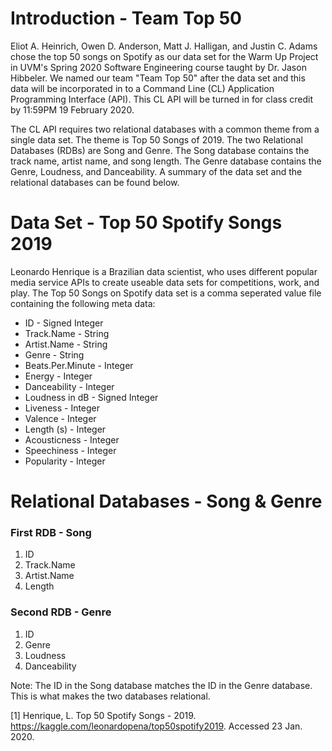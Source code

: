 # Introduction - Team Top 50

Eliot A. Heinrich, Owen D. Anderson, Matt J. Halligan, and Justin C. Adams chose the top 50 songs on Spotify as our data set for the Warm Up Project in UVM's Spring 2020 Software Engineering course taught by Dr. Jason Hibbeler. We named our team "Team Top 50" after the data set and this data will be incorporated in to a Command Line (CL) Application Programming Interface (API). This CL API will be turned in for class credit by 11:59PM 19 February 2020.

The CL API requires two relational databases with a common theme from a single data set. The theme is Top 50 Songs of 2019. The two Relational Databases (RDBs) are Song and Genre. The Song database contains the track name, artist name, and song length. The Genre database contains the Genre, Loudness, and Danceability. A summary of the data set and the relational databases can be found below.

# Data Set - Top 50 Spotify Songs 2019

Leonardo Henrique is a Brazilian data scientist, who uses different popular media service APIs to create useable data sets for competitions, work, and play. The Top 50 Songs on Spotify data set is a comma seperated value file containing the following meta data:

<ul>
  <li>ID - Signed Integer</li>
  <li>Track.Name - String</li>
  <li>Artist.Name - String</li>
  <li>Genre - String</li>
  <li>Beats.Per.Minute - Integer</li>
  <li>Energy - Integer</li>
  <li>Danceability - Integer</li>
  <li>Loudness in dB - Signed Integer</li>
  <li>Liveness - Integer</li>
  <li>Valence - Integer</li>
  <li>Length (s) - Integer</li>
  <li>Acousticness - Integer</li>
  <li>Speechiness - Integer</li>
  <li>Popularity - Integer</li>
</ul>

# Relational Databases - Song & Genre

### First RDB - Song
<ol>
  <li>ID</li>
  <li>Track.Name</li>
  <li>Artist.Name</li>
  <li>Length</li>
</ol>

### Second RDB - Genre
<ol>
  <li>ID</li>
  <li>Genre</li>
  <li>Loudness</li>
  <li>Danceability</li>
</ol>

Note: The ID in the Song database matches the ID in the Genre database. This is what makes the two databases relational.

<a id="1">[1]</a>
Henrique, L. Top 50 Spotify Songs - 2019. https://kaggle.com/leonardopena/top50spotify2019. Accessed 23 Jan. 2020.
